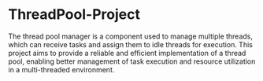 # ThreadPool-Project
The thread pool manager is a component used to manage multiple threads, which can receive tasks and assign them to idle threads for execution. This project aims to provide a reliable and efficient implementation of a thread pool, enabling better management of task execution and resource utilization in a multi-threaded environment.
